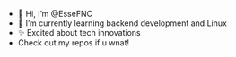 - 👋 Hi, I’m @EsseFNC
- 🌱 I’m currently learning backend development and Linux
- ✨ Excited about tech innovations
- Check out my repos if u wnat!

<!---
EsseFNC/EsseFNC is a ✨ special ✨ repository because its `README.md` (this file) appears on your GitHub profile.
You can click the Preview link to take a look at your changes.
--->
